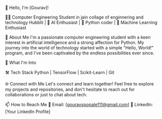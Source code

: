 👋 Hello, I'm [Gourav]!

👨‍💻 Computer Engineering Student in jain collage of enginnering and technology Hubblli | 🤖 AI Enthusiast | 🐍 Python coder | 🤖 Machine Learning Enthusiast

🌟 About Me
I'm a passionate computer engineering student with a keen interest in artificial intelligence and a strong affection for Python. My journey into the world of technology started with a simple "Hello, World!" program, and I've been captivated by the endless possibilities ever since.

🧠 What I'm Into


🛠️ Tech Stack
Python | TensorFlow | Scikit-Learn | Git

🌐 Connect with Me
Let's connect and learn together! Feel free to explore my projects and repositories, and don't hesitate to reach out for collaborations or just to chat about tech.

📫 How to Reach Me
📧 Email: [gouravspopale111@gmail.com]
💼 LinkedIn: [Your LinkedIn Profile]



